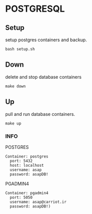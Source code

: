 # POSTGRESQL

## Setup
setup postgres containers and backup.
```
bash setup.sh
```

## Down
delete and stop database containers
```
make down
```

## Up
pull and run database containers.
```
make up
```

### INFO

POSTGRES
```
Container: postgres
  port: 5432
  host: localhost
  username: asap
  password: asapDB!
```

PGADMIN4
```
Container: pgadmin4
  port: 5050
  username: asap@carriot.ir
  password: asapDB!)
```
